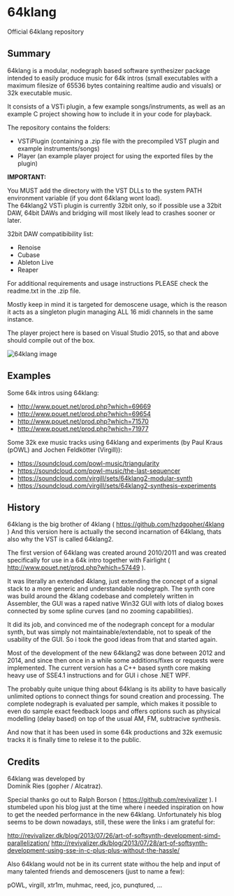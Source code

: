 # 64klang
Official 64klang repository

Summary
-------

64klang is a modular, nodegraph based software synthesizer package intended to easily produce music for 64k intros (small executables with a maximum filesize of 65536 bytes containing realtime audio and visuals) or 32k executable music.

It consists of a VSTi plugin, a few example songs/instruments, as well as an example C project showing how to include it in your code for playback.

The repository contains the folders:
- VSTiPlugin (containing a .zip file with the precompiled VST plugin and example instruments/songs)
- Player (an example player project for using the exported files by the plugin)

<b>IMPORTANT:</b>

You MUST add the directory with the VST DLLs to the system PATH environment variable (if you dont 64klang wont load).<br>
The 64klang2 VSTi plugin is currently 32bit only, so if possible use a 32bit DAW, 64bit DAWs and bridging will most likely lead to crashes sooner or later.

32bit DAW compatibibility list:
- Renoise
- Cubase
- Ableton Live
- Reaper

For additional requirements and usage instructions PLEASE check the readme.txt in the .zip file.

Mostly keep in mind it is targeted for demoscene usage, which is the reason it acts as a singleton plugin managing ALL 16 midi channels in the same instance.

The player project here is based on Visual Studio 2015, so that and above should compile out of the box.

![64klang image](https://raw.githubusercontent.com/hzdgopher/64klang/master/64klang2.png)

Examples
--------

Some 64k intros using 64klang:

- http://www.pouet.net/prod.php?which=69669
- http://www.pouet.net/prod.php?which=69654
- http://www.pouet.net/prod.php?which=71570
- http://www.pouet.net/prod.php?which=71977

Some 32k exe music tracks using 64klang and experiments (by Paul Kraus (pOWL) and Jochen Feldkötter (Virgill)):
- https://soundcloud.com/powl-music/triangularity
- https://soundcloud.com/powl-music/the-last-sequencer
- https://soundcloud.com/virgill/sets/64klang2-modular-synth
- https://soundcloud.com/virgill/sets/64klang2-synthesis-experiments

History
-------

64klang is the big brother of 4klang ( https://github.com/hzdgopher/4klang )
And this version here is actually the second incarnation of 64klang, thats also why the VST is called 64klang2.

The first version of 64klang was created around 2010/2011 and was created specifically for use in a 64k intro together with Fairlight ( http://www.pouet.net/prod.php?which=57449 ). 

It was literally an extended 4klang, just extending the concept of a signal stack to a more generic and understandable nodegraph.
The synth core was build around the 4klang codebase and completely written in Assembler, the GUI was a raped native Win32 GUI with lots of dialog boxes connected by some spline curves (and no zooming capabilities).

It did its job, and convinced me of the nodegraph concept for a modular synth, but was simply not maintainable/extendable, not to speak of the usability of the GUI. So i took the good ideas from that and started again.

Most of the development of the new 64klang2 was done between 2012 and 2014, and since then once in a while some additions/fixes or requests were implemented. The current version has a C++ based synth core making heavy use of SSE4.1 instructions and for GUI i chose .NET WPF.

The probably quite unique thing about 64klang is its ability to have basically unlimited options to connect things for sound creation and processing. The complete nodegraph is evaluated per sample, which makes it possible to even do sample exact feedback loops and offers options such as physical modelling (delay based) on top of the usual AM, FM, subtracive synthesis. 

And now that it has been used in some 64k productions and 32k exemusic tracks it is finally time to relese it to the public.

Credits
-------

64klang was developed by
<br>Dominik Ries (gopher / Alcatraz).

Special thanks go out to Ralph Borson ( https://github.com/revivalizer ).
I stumbeled upon his blog just at the time where i needed inspiration on how to get the needed performance in the new 64klang. Unfortunately his blog seems to be down nowadays, still, these were the links i am grateful for:

http://revivalizer.dk/blog/2013/07/26/art-of-softsynth-development-simd-parallelization/
http://revivalizer.dk/blog/2013/07/28/art-of-softsynth-development-using-sse-in-c-plus-plus-without-the-hassle/

Also 64klang would not be in its current state withou the help and input of many talented friends and demosceners (just to name a few):

pOWL, virgill, xtr1m, muhmac, reed, jco, punqtured, ...



